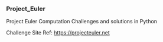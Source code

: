 ### Project_Euler
Project Euler Computation Challenges and solutions in Python
 
Challenge Site Ref: https://projecteuler.net

